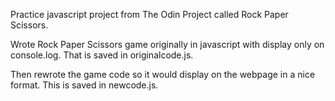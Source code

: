 Practice javascript project from The Odin Project called Rock Paper Scissors.

Wrote Rock Paper Scissors game originally in javascript with display only on console.log. That is saved in originalcode.js. 

Then rewrote the game code so it would display on the webpage in a nice format. This is saved in newcode.js.
